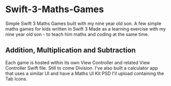 # Swift-3-Maths-Games
Simple Swift 3 Maths Games built with my nine year old son.
A few simple maths games for kids written in Swift 3 Made as a learning exercise with my nine year old son - to teach him maths and coding at the same time.

## Addition, Multiplication and Subtraction
Each game is hosted within its own View Controller and related View Controller Swift file. Still to come Division. I've also built a calculator app that uses a similar UI and have a Maths UI Kit PSD I'll upload containing the Tab Icons.

